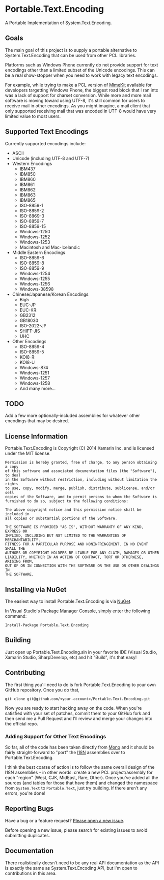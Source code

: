 Portable.Text.Encoding
======================

A Portable Implementation of System.Text.Encoding.

## Goals

The main goal of this project is to supply a portable alternative to System.Text.Encoding that can be used
from other PCL libraries.

Platforms such as Windows Phone currently do not provide support for text encodings other than a limited subset
of the Unicode encodings. This can be a real show-stopper when you need to work with legacy text encodings.

For example, while trying to make a PCL version of [MimeKit](https://github.com/jstedfast/MimeKit) available
for developers targetting Windows Phone, the biggest road block that I ran into was a lack of support for
charset conversion. While more and more mail software is moving toward using UTF-8, it's still common for
users to receive mail in other encodings. As you might imagine, a mail client that only supported receiving
mail that was encoded in UTF-8 would have very limited value to most users.

## Supported Text Encodings

Currently supported encodings include:
  * ASCII
  * Unicode (including UTF-8 and UTF-7)
  * Western Encodings
    * IBM437
    * IBM850
    * IBM860
    * IBM861
    * IBM862
    * IBM863
    * IBM865
    * ISO-8859-1
    * ISO-8859-2
    * ISO-8869-3
    * ISO-8859-7
    * ISO-8859-15
    * Windows-1250
    * Windows-1252
    * Windows-1253
    * Macintosh and Mac-Icelandic
  * Middle Eastern Encodings
    * ISO-8859-6
    * ISO-8859-8
    * ISO-8859-9
    * Windows-1254
    * Windows-1255
    * Windows-1256
    * Windows-38598
  * Chinese/Japanese/Korean Encodings
    * Big5
    * EUC-JP
    * EUC-KR
    * GB2312
    * GB18030
    * ISO-2022-JP
    * SHIFT-JIS
    * UHC
  * Other Encodings
    * ISO-8859-4
    * ISO-8859-5
    * KOI8-R
    * KOI8-U
    * Windows-874
    * Windows-1251
    * Windows-1257
    * Windows-1258
    * And many more...

## TODO

Add a few more optionally-included assemblies for whatever other encodings that may be desired.

## License Information

Portable.Text.Encoding is Copyright (C) 2014 Xamarin Inc. and is licensed under the MIT license:

    Permission is hereby granted, free of charge, to any person obtaining a copy
    of this software and associated documentation files (the "Software"), to deal
    in the Software without restriction, including without limitation the rights
    to use, copy, modify, merge, publish, distribute, sublicense, and/or sell
    copies of the Software, and to permit persons to whom the Software is
    furnished to do so, subject to the following conditions:

    The above copyright notice and this permission notice shall be included in
    all copies or substantial portions of the Software.

    THE SOFTWARE IS PROVIDED "AS IS", WITHOUT WARRANTY OF ANY KIND, EXPRESS OR
    IMPLIED, INCLUDING BUT NOT LIMITED TO THE WARRANTIES OF MERCHANTABILITY,
    FITNESS FOR A PARTICULAR PURPOSE AND NONINFRINGEMENT. IN NO EVENT SHALL THE
    AUTHORS OR COPYRIGHT HOLDERS BE LIABLE FOR ANY CLAIM, DAMAGES OR OTHER
    LIABILITY, WHETHER IN AN ACTION OF CONTRACT, TORT OR OTHERWISE, ARISING FROM,
    OUT OF OR IN CONNECTION WITH THE SOFTWARE OR THE USE OR OTHER DEALINGS IN
    THE SOFTWARE.

## Installing via NuGet

The easiest way to install Portable.Text.Encoding is via 
[NuGet](https://www.nuget.org/packages/Portable.Text.Encoding/).

In Visual Studio's [Package Manager Console](http://docs.nuget.org/docs/start-here/using-the-package-manager-console),
simply enter the following command:

    Install-Package Portable.Text.Encoding

## Building

Just open up Portable.Text.Encoding.sln in your favorite IDE (Visual Studio, Xamarin Studio, SharpDevelop, etc) and hit "Build", it's that easy!

## Contributing

The first thing you'll need to do is fork Portable.Text.Encoding to your own GitHub repository. Once you do that,

    git clone git@github.com/<your-account>/Portable.Text.Encoding.git

Now you are ready to start hacking away on the code. When you're satisfied with your set of patches, commit
them to your GitHub fork and then send me a Pull Request and I'll review and merge your changes into the
official repo.

### Adding Support for Other Text Encodings

So far, all of the code has been taken directly from [Mono](https://github.com/mono/mono) and it should be fairly
straight-forward to "port" the [I18N](https://github.com/mono/mono/tree/master/mcs/class/I18N) assemblies over to
Portable.Text.Encoding.

I think the best coarse of action is to follow the same overall design of the I18N assemblies - in other words: 
create a new PCL project/assembly for each "region" (West, CJK, MidEast, Rare, Other). Once you've added all the
sources (and tables for those that have them) and changed the namespace from `System.Text` to `Portable.Text`,
just try building. If there aren't any errors, you're done!

## Reporting Bugs

Have a bug or a feature request? [Please open a new issue](https://github.com/jstedfast/Portable.Text.Encoding/issues).

Before opening a new issue, please search for existing issues to avoid submitting duplicates.

## Documentation

There realistically doesn't need to be any real API documentation as the API is exactly the same as
System.Text.Encoding API, but I'm open to contributions in this area.
